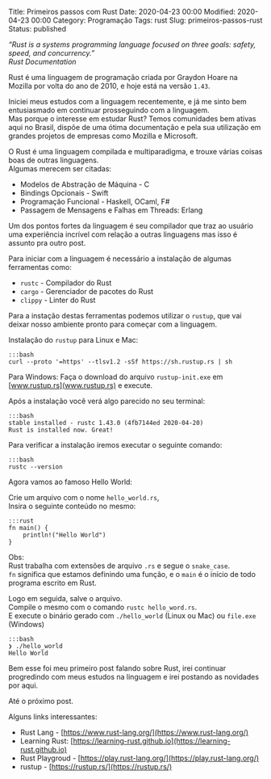 Title: Primeiros passos com Rust
Date: 2020-04-23 00:00
Modified: 2020-04-23 00:00
Category: Programação
Tags: rust
Slug: primeiros-passos-rust
Status: published

_“Rust is a systems programming language focused on three goals: safety, speed, and concurrency.”_  
_Rust Documentation_

Rust é uma linguagem de programação criada por Graydon Hoare na Mozilla por volta do ano de 2010, e hoje está na versão `1.43`.

Iniciei meus estudos com a linguagem recentemente, e já me sinto bem entusiasmado em continuar prosseguindo com a linguagem.  
Mas porque o interesse em estudar Rust? Temos comunidades bem ativas aqui no Brasil, dispõe de uma ótima documentação e pela sua utilização em grandes projetos de empresas como Mozilla e Microsoft.

O Rust é uma linguagem compilada e multiparadigma, e trouxe várias coisas boas de outras linguagens.  
Algumas merecem ser citadas:

 - Modelos de Abstração de Máquina - C
 - Bindings Opcionais - Swift
 - Programação Funcional - Haskell, OCaml, F#
 - Passagem de Mensagens e Falhas em Threads: Erlang

Um dos pontos fortes da linguagem é seu compilador que traz ao usuário uma experiência incrível com relação a outras linguagens mas isso é assunto pra outro post.

Para iniciar com a linguagem é necessário a instalação de algumas ferramentas como:

 - `rustc` - Compilador do Rust
 - `cargo` - Gerenciador de pacotes do Rust
 - `clippy` - Linter do Rust

Para a instação destas ferramentas podemos utilizar o `rustup`, que vai deixar nosso ambiente pronto para começar com a linguagem.

Instalação do `rustup` para Linux e Mac:

    :::bash
    curl --proto '=https' --tlsv1.2 -sSf https://sh.rustup.rs | sh

Para Windows:
Faça o download do arquivo `rustup-init.exe` em [www.rustup.rs](www.rustup.rs) e execute.

Após a instalação você verá algo parecido no seu terminal:

    :::bash
    stable installed - rustc 1.43.0 (4fb7144ed 2020-04-20)
    Rust is installed now. Great!


Para verificar a instalação iremos executar o seguinte comando:

    :::bash
    rustc --version


Agora vamos ao famoso Hello World:

Crie um arquivo com o nome `hello_world.rs`,  
Insira o seguinte conteúdo no mesmo:

    :::rust
    fn main() {
        println!("Hello World")
    }

Obs:  
Rust trabalha com extensões de arquivo `.rs` e segue o `snake_case`.  
`fn` significa que estamos definindo uma função, e o `main` é o início de todo programa escrito em Rust.

Logo em seguida, salve o arquivo.  
Compile o mesmo com o comando `rustc hello_word.rs`.  
E execute o binário gerado com `./hello_world` (Linux ou Mac) ou `file.exe` (Windows)

    :::bash
    ❯ ./hello_world
    Hello World

Bem esse foi meu primeiro post falando sobre Rust, irei continuar progredindo com meus estudos na linguagem e irei postando as novidades por aqui.

Até o próximo post.


Alguns links interessantes:

 - Rust Lang - [https://www.rust-lang.org/](https://www.rust-lang.org/)
 - Learning Rust: [https://learning-rust.github.io](https://learning-rust.github.io)
 - Rust Playgroud - [https://play.rust-lang.org/](https://play.rust-lang.org/)
 - rustup - [https://rustup.rs/](https://rustup.rs/)

